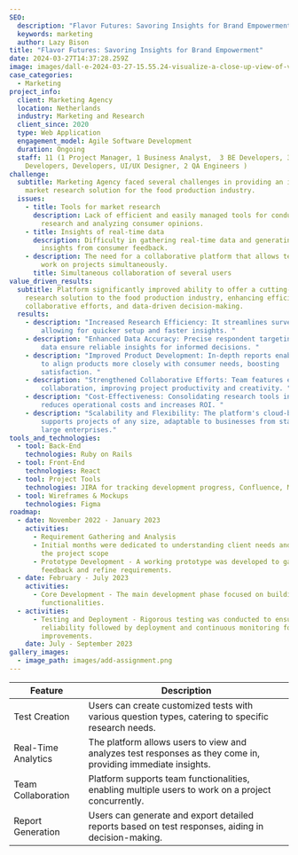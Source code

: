 ```yaml
---
SEO:
  description: "Flavor Futures: Savoring Insights for Brand Empowerment"
  keywords: marketing
  author: Lazy Bison
title: "Flavor Futures: Savoring Insights for Brand Empowerment"
date: 2024-03-27T14:37:28.259Z
image: images/dall·e-2024-03-27-15.55.24-visualize-a-close-up-view-of-vibrant-detailed-diagrams-and-charts-related-to-food-market-research-and-product-development.-these-diagrams-are-in-the-.webp
case_categories:
  - Marketing
project_info:
  client: Marketing Agency
  location: Netherlands
  industry: Marketing and Research
  client_since: 2020
  type: Web Application
  engagement_model: Agile Software Development
  duration: Ongoing
  staff: 11 (1 Project Manager, 1 Business Analyst,  3 BE Developers, 3 FE
    Developers, Developers, UI/UX Designer, 2 QA Engineers )
challenge:
  subtitle: Marketing Agency faced several challenges in providing an innovative
    market research solution for the food production industry.
  issues:
    - title: Tools for market research
      description: Lack of efficient and easily managed tools for conducting market
        research and analyzing consumer opinions.
    - title: Insights of real-time data
      description: Difficulty in gathering real-time data and generating actionable
        insights from consumer feedback.
    - description: The need for a collaborative platform that allows team members to
        work on projects simultaneously.
      title: Simultaneous collaboration of several users
value_driven_results:
  subtitle: Platform significantly improved ability to offer a cutting-edge market
    research solution to the food production industry, enhancing efficiency,
    collaborative efforts, and data-driven decision-making.
  results:
    - description: "Increased Research Efficiency: It streamlines survey processes,
        allowing for quicker setup and faster insights. "
    - description: "Enhanced Data Accuracy: Precise respondent targeting and real-time
        data ensure reliable insights for informed decisions. "
    - description: "Improved Product Development: In-depth reports enable businesses
        to align products more closely with consumer needs, boosting
        satisfaction. "
    - description: "Strengthened Collaborative Efforts: Team features enhance
        collaboration, improving project productivity and creativity. "
    - description: "Cost-Effectiveness: Consolidating research tools into one platform
        reduces operational costs and increases ROI. "
    - description: "Scalability and Flexibility: The platform's cloud-based setup
        supports projects of any size, adaptable to businesses from startups to
        large enterprises."
tools_and_technologies:
  - tool: Back-End
    technologies: Ruby on Rails
  - tool: Front-End
    technologies: React
  - tool: Project Tools
    technologies: JIRA for tracking development progress, Confluence, Miro
  - tool: Wireframes & Mockups
    technologies: Figma
roadmap:
  - date: November 2022 - January 2023
    activities:
      - Requirement Gathering and Analysis
      - Initial months were dedicated to understanding client needs and planning
        the project scope
      - Prototype Development - A working prototype was developed to gather
        feedback and refine requirements.
  - date: February - July 2023
    activities:
      - Core Development - The main development phase focused on building key
        functionalities.
  - activities:
      - Testing and Deployment - Rigorous testing was conducted to ensure
        reliability followed by deployment and continuous monitoring for
        improvements.
    date: July - September 2023
gallery_images:
  - image_path: images/add-assignment.png
---
```

| Feature             | Description                                                                                                  |
| ------------------- | ------------------------------------------------------------------------------------------------------------ |
| Test Creation       | Users can create customized tests with various question types, catering to specific research needs.          |
| Real-Time Analytics | The platform allows users to view and analyzes test responses as they come in, providing immediate insights. |
| Team Collaboration  | Platform supports team functionalities, enabling multiple users to work on a project concurrently.           |
| Report Generation   | Users can generate and export detailed reports based on test responses, aiding in decision-making.           |
